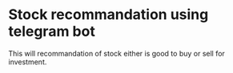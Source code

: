 # Stock recommandation using telegram bot
 This will recommandation of stock either is good to buy or sell for investment.
